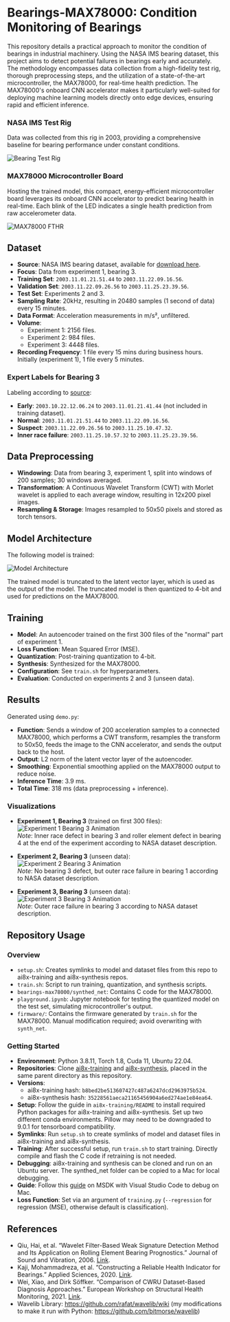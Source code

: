 # Bearings-MAX78000: Condition Monitoring of Bearings

This repository details a practical approach to monitor the condition of bearings in industrial machinery. Using the NASA IMS bearing dataset, this project aims to detect potential failures in bearings early and accurately. The methodology encompasses data collection from a high-fidelity test rig, thorough preprocessing steps, and the utilization of a state-of-the-art microcontroller, the MAX78000, for real-time health prediction. The MAX78000's onboard CNN accelerator makes it particularly well-suited for deploying machine learning models directly onto edge devices, ensuring rapid and efficient inference.

### NASA IMS Test Rig
Data was collected from this rig in 2003, providing a comprehensive baseline for bearing performance under constant conditions.

![Bearing Test Rig](bearing_test_rig.png)

### MAX78000 Microcontroller Board
Hosting the trained model, this compact, energy-efficient microcontroller board leverages its onboard CNN accelerator to predict bearing health in real-time.
Each blink of the LED indicates a single health prediction from raw accelerometer data.

![MAX78000 FTHR](max78000.gif)

## Dataset

- **Source**: NASA IMS bearing dataset, available for [download here](https://data.nasa.gov/download/brfb-gzcv/application/zip).
- **Focus**: Data from experiment 1, bearing 3.
- **Training Set**: `2003.11.01.21.51.44` to `2003.11.22.09.16.56`.
- **Validation Set**: `2003.11.22.09.26.56` to `2003.11.25.23.39.56`.
- **Test Set**: Experiments 2 and 3.
- **Sampling Rate**: 20kHz, resulting in 20480 samples (1 second of data) every 15 minutes.
- **Data Format**: Acceleration measurements in m/s², unfiltered.
- **Volume**:
  - Experiment 1: 2156 files.
  - Experiment 2: 984 files.
  - Experiment 3: 4448 files.
- **Recording Frequency**: 1 file every 15 mins during business hours. Initially (experiment 1), 1 file every 5 minutes.

### Expert Labels for Bearing 3

Labeling according to [source](https://github.com/Miltos-90/Failure_Classification_of_Bearings?tab=readme-ov-file):

- **Early**: `2003.10.22.12.06.24` to `2003.11.01.21.41.44` (not included in training dataset).
- **Normal**: `2003.11.01.21.51.44` to `2003.11.22.09.16.56`.
- **Suspect**: `2003.11.22.09.26.56` to `2003.11.25.10.47.32`.
- **Inner race failure**: `2003.11.25.10.57.32` to `2003.11.25.23.39.56`.

## Data Preprocessing

- **Windowing**: Data from bearing 3, experiment 1, split into windows of 200 samples; 30 windows averaged.
- **Transformation**: A Continuous Wavelet Transform (CWT) with Morlet wavelet is applied to each average window, resulting in 12x200 pixel images.
- **Resampling & Storage**: Images resampled to 50x50 pixels and stored as torch tensors.


## Model Architecture

The following model is trained:

![Model Architecture](model_architecture.png)

The trained model is truncated to the latent vector layer, which is used as the output of the model. The truncated model is then quantized to 4-bit and used for predictions on the MAX78000.



## Training

- **Model**: An autoencoder trained on the first 300 files of the "normal" part of experiment 1.
- **Loss Function**: Mean Squared Error (MSE).
- **Quantization**: Post-training quantization to 4-bit.
- **Synthesis**: Synthesized for the MAX78000.
- **Configuration**: See `train.sh` for hyperparameters.
- **Evaluation**: Conducted on experiments 2 and 3 (unseen data).

## Results

Generated using `demo.py`:

- **Function**: Sends a window of 200 acceleration samples to a connected MAX78000, which performs a CWT transform, resamples the transform to 50x50, feeds the image to the CNN accelerator, and sends the output back to the host.
- **Output**: L2 norm of the latent vector layer of the autoencoder.
- **Smoothing**: Exponential smoothing applied on the MAX78000 output to reduce noise.
- **Inference Time**: 3.9 ms.
- **Total Time**: 318 ms (data preprocessing + inference).

### Visualizations

- **Experiment 1, Bearing 3** (trained on first 300 files):  
  ![Experiment 1 Bearing 3 Animation](firmware/synthed_net/bearingnet/demo/exp1_b3_animation.gif)  
  *Note*: Inner race defect in bearing 3 and roller element defect in bearing 4 at the end of the experiment according to NASA dataset description.

- **Experiment 2, Bearing 3** (unseen data):  
  ![Experiment 2 Bearing 3 Animation](firmware/synthed_net/bearingnet/demo/exp2_b3_animation.gif)  
  *Note*: No bearing 3 defect, but outer race failure in bearing 1 according to NASA dataset description.

- **Experiment 3, Bearing 3** (unseen data):  
  ![Experiment 3 Bearing 3 Animation](firmware/synthed_net/bearingnet/demo/exp3_b3_animation.gif)  
  *Note*: Outer race failure in bearing 3 according to NASA dataset description.

## Repository Usage

### Overview

- `setup.sh`: Creates symlinks to model and dataset files from this repo to ai8x-training and ai8x-synthesis repos.
- `train.sh`: Script to run training, quantization, and synthesis scripts.
- `bearings-max78000/synthed_net`: Contains C code for the MAX78000.
- `playground.ipynb`: Jupyter notebook for testing the quantized model on the test set, simulating microcontroller's output.
- `firmware/`: Contains the firmware generated by `train.sh` for the MAX78000. Manual modification required; avoid overwriting with `synth_net`.

### Getting Started

- **Environment**: Python 3.8.11, Torch 1.8, Cuda 11, Ubuntu 22.04.
- **Repositories**: Clone [ai8x-training](https://github.com/MaximIntegratedAI/ai8x-training) and [ai8x-synthesis](https://github.com/MaximIntegratedAI/ai8x-synthesis), placed in the same parent directory as this repository.
- **Versions**:
  - ai8x-training hash: `b8bed2be513607427c487a6247dcd2963975b524`.
  - ai8x-synthesis hash: `35228561aeca21165456904a6ed274ae1e84ea64`.
- **Setup**: Follow the guide in `ai8x-training/README` to install required Python packages for ai8x-training and ai8x-synthesis. Set up two different conda environments. Pillow may need to be downgraded to 9.0.1 for tensorboard compatibility.
- **Symlinks**: Run `setup.sh` to create symlinks of model and dataset files in ai8x-training and ai8x-synthesis.
- **Training**: After successful setup, run `train.sh` to start training. Directly compile and flash the C code if retraining is not needed.
- **Debugging**: ai8x-training and synthesis can be cloned and run on an Ubuntu server. The synthed_net folder can be copied to a Mac for local debugging.
- **Guide**: Follow this [guide](https://analog-devices-msdk.github.io/msdk/USERGUIDE/#visual-studio-code) on MSDK with Visual Studio Code to debug on Mac.
- **Loss Function**: Set via an argument of `training.py` (`--regression` for regression (MSE), otherwise default is classification).

## References

- Qiu, Hai, et al. “Wavelet Filter-Based Weak Signature Detection Method and Its Application on Rolling Element Bearing Prognostics.” Journal of Sound and Vibration, 2006. [Link](https://doi.org/10.1016/j.jsv.2005.03.007).
- Kaji, Mohammadreza, et al. “Constructing a Reliable Health Indicator for Bearings.” Applied Sciences, 2020. [Link](https://doi.org/10.3390/app10248948).
- Wei, Xiao, and Dirk Söffker. “Comparison of CWRU Dataset-Based Diagnosis Approaches.” European Workshop on Structural Health Monitoring, 2021. [Link](https://doi.org/10.1007/978-3-030-64594-6_51).
- Wavelib Library: https://github.com/rafat/wavelib/wiki (my modifications to make it run with Python: https://github.com/bitmorse/wavelib)